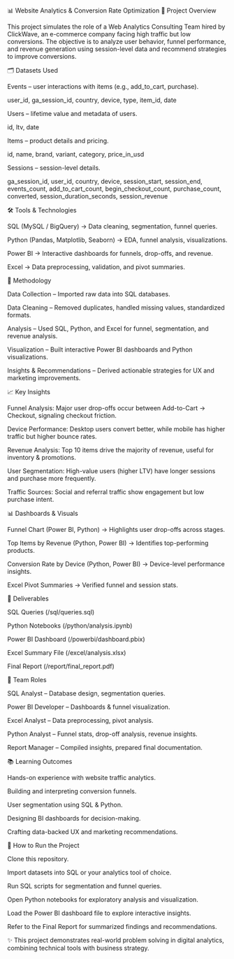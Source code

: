 📊 Website Analytics & Conversion Rate Optimization
📌 Project Overview

This project simulates the role of a Web Analytics Consulting Team hired by ClickWave, an e-commerce company facing high traffic but low conversions. The objective is to analyze user behavior, funnel performance, and revenue generation using session-level data and recommend strategies to improve conversions.

🗂️ Datasets Used

Events – user interactions with items (e.g., add_to_cart, purchase).

user_id, ga_session_id, country, device, type, item_id, date

Users – lifetime value and metadata of users.

id, ltv, date

Items – product details and pricing.

id, name, brand, variant, category, price_in_usd

Sessions – session-level details.

ga_session_id, user_id, country, device, session_start, session_end, events_count, add_to_cart_count, begin_checkout_count, purchase_count, converted, session_duration_seconds, session_revenue

🛠️ Tools & Technologies

SQL (MySQL / BigQuery) → Data cleaning, segmentation, funnel queries.

Python (Pandas, Matplotlib, Seaborn) → EDA, funnel analysis, visualizations.

Power BI → Interactive dashboards for funnels, drop-offs, and revenue.

Excel → Data preprocessing, validation, and pivot summaries.

🔎 Methodology

Data Collection – Imported raw data into SQL databases.

Data Cleaning – Removed duplicates, handled missing values, standardized formats.

Analysis – Used SQL, Python, and Excel for funnel, segmentation, and revenue analysis.

Visualization – Built interactive Power BI dashboards and Python visualizations.

Insights & Recommendations – Derived actionable strategies for UX and marketing improvements.

📈 Key Insights

Funnel Analysis: Major user drop-offs occur between Add-to-Cart → Checkout, signaling checkout friction.

Device Performance: Desktop users convert better, while mobile has higher traffic but higher bounce rates.

Revenue Analysis: Top 10 items drive the majority of revenue, useful for inventory & promotions.

User Segmentation: High-value users (higher LTV) have longer sessions and purchase more frequently.

Traffic Sources: Social and referral traffic show engagement but low purchase intent.

📊 Dashboards & Visuals

Funnel Chart (Power BI, Python) → Highlights user drop-offs across stages.

Top Items by Revenue (Python, Power BI) → Identifies top-performing products.

Conversion Rate by Device (Python, Power BI) → Device-level performance insights.

Excel Pivot Summaries → Verified funnel and session stats.

📌 Deliverables

SQL Queries (/sql/queries.sql)

Python Notebooks (/python/analysis.ipynb)

Power BI Dashboard (/powerbi/dashboard.pbix)

Excel Summary File (/excel/analysis.xlsx)

Final Report (/report/final_report.pdf)

👥 Team Roles

SQL Analyst – Database design, segmentation queries.

Power BI Developer – Dashboards & funnel visualization.

Excel Analyst – Data preprocessing, pivot analysis.

Python Analyst – Funnel stats, drop-off analysis, revenue insights.

Report Manager – Compiled insights, prepared final documentation.

📚 Learning Outcomes

Hands-on experience with website traffic analytics.

Building and interpreting conversion funnels.

User segmentation using SQL & Python.

Designing BI dashboards for decision-making.

Crafting data-backed UX and marketing recommendations.

🚀 How to Run the Project

Clone this repository.

Import datasets into SQL or your analytics tool of choice.

Run SQL scripts for segmentation and funnel queries.

Open Python notebooks for exploratory analysis and visualization.

Load the Power BI dashboard file to explore interactive insights.

Refer to the Final Report for summarized findings and recommendations.

✨ This project demonstrates real-world problem solving in digital analytics, combining technical tools with business strategy.
